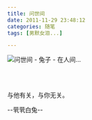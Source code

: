 ```yaml
---
title: 问世间
date: 2011-11-29 23:48:12
categories: 随笔
tags: [男默女泪...]

---
```

![问世间 - 兔子 - 在人间...](1559371370994148881.jpg)

<br /><br />

与他有关，与你无关。

--茕茕白兔--